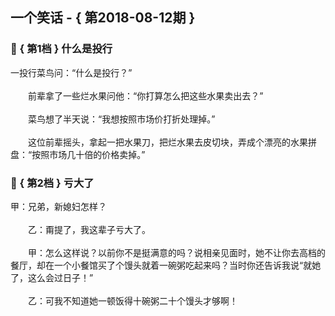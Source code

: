 ## 一个笑话 - { 第2018-08-12期 }
</hr>

### :jack_o_lantern: { 第1档 } 什么是投行
一投行菜鸟问：“什么是投行？”<br/><br/>　　前辈拿了一些烂水果问他：“你打算怎么把这些水果卖出去？”<br/><br/>　　菜鸟想了半天说：“我想按照市场价打折处理掉。”<br/><br/>　　这位前辈摇头，拿起一把水果刀，把烂水果去皮切块，弄成个漂亮的水果拼盘：“按照市场几十倍的价格卖掉。”


### :jack_o_lantern: { 第2档 } 亏大了
甲：兄弟，新媳妇怎样？<br/><br/>　　乙：甭提了，我这辈子亏大了。<br/><br/>　　甲：怎么这样说？以前你不是挺满意的吗？说相亲见面时，她不让你去高档的餐厅，却在一个小餐馆买了个馒头就着一碗粥吃起来吗？当时你还告诉我说“就她了，这么会过日子！”<br/><br/>　　乙：可我不知道她一顿饭得十碗粥二十个馒头才够啊！

